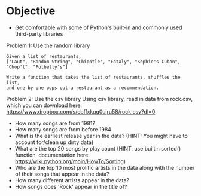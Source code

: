# Objective
- Get comfortable with some of Python's built-in and commonly used third-party libraries


Problem 1: Use the random library
```
Given a list of restaurants,
["Laut", "Random String", "Chipotle", "Eataly", "Sophie's Cuban", "Chop't", "Potbelly's"]

Write a function that takes the list of restaurants, shuffles the list,
and one by one pops out a restaurant as a recommendation.
```


Problem 2: Use the csv library
Using csv library, read in data from rock.csv, which you can download here: https://www.dropbox.com/s/cbffxkqq0ujru58/rock.csv?dl=0

- How many songs are from 1981?
- How many songs are from before 1984
- What is the earliest release year in the data? (HINT: You might have to account for/clean up dirty data)
- What are the top 20 songs by play count (HINT: use builtin sorted() function, documentation here: https://wiki.python.org/moin/HowTo/Sorting)
- Who are the top 10 most prolific artists in the data along with the number of their songs that appear in the data?
- How many different artists appear in the data?
- How songs does 'Rock' appear in the title of?
